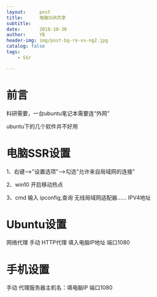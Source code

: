 ```yaml
---
layout:     post
title:      电脑SSR共享
subtitle:   
date:       2018-10-30
author:     YB
header-img: img/post-bg-re-vs-ng2.jpg
catalog: false
tags:
    - SSr

---
```


# 前言
科研需要，一台ubuntu笔记本需要连“外网”

ubuntu下的几个软件并不好用

# 电脑SSR设置
1、右键-->"设置选项"-->勾选"允许来自局域网的连接"

2、win10 开启移动热点

3、cmd 输入 ipconfig,查询   无线局域网适配器……  IPV4地址

# Ubuntu设置
网络代理 手动  HTTP代理 填入电脑IP地址 端口1080

# 手机设置
手动  代理服务器主机名：填电脑IP   端口1080
